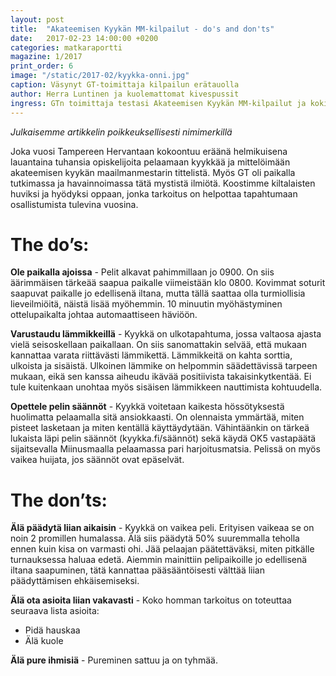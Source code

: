 ```yaml
---
layout: post
title:  "Akateemisen Kyykän MM-kilpailut - do's and don'ts"
date:   2017-02-23 14:00:00 +0200
categories: matkaraportti
magazine: 1/2017
print_order: 6
image: "/static/2017-02/kyykka-onni.jpg"
caption: Väsynyt GT-toimittaja kilpailun erätauolla
author: Herra Luntinen ja kuolemattomat kivespussit
ingress: GTn toimittaja testasi Akateemisen Kyykän MM-kilpailut ja koki unohtumattomia elämyksiä.
---
```


*Julkaisemme artikkelin poikkeuksellisesti nimimerkillä*

Joka vuosi Tampereen Hervantaan kokoontuu eräänä helmikuisena lauantaina tuhansia opiskelijoita pelaamaan kyykkää ja mittelöimään akateemisen kyykän maailmanmestarin tittelistä. Myös GT oli paikalla tutkimassa ja havainnoimassa tätä mystistä ilmiötä. Koostimme kiltalaisten huviksi ja hyödyksi oppaan, jonka tarkoitus on helpottaa tapahtumaan osallistumista tulevina vuosina.

# The do’s:

**Ole paikalla ajoissa** - Pelit alkavat pahimmillaan jo 0900. On siis äärimmäisen tärkeää saapua paikalle viimeistään klo 0800. Kovimmat soturit saapuvat paikalle jo edellisenä iltana, mutta tällä saattaa olla turmiollisia lieveilmiöitä, näistä lisää myöhemmin. 10 minuutin myöhästyminen ottelupaikalta johtaa automaattiseen häviöön.

**Varustaudu lämmikkeillä** - Kyykkä on ulkotapahtuma, jossa valtaosa ajasta vielä seisoskellaan paikallaan. On siis sanomattakin selvää, että mukaan kannattaa varata riittävästi lämmikettä. Lämmikkeitä on kahta sorttia, ulkoista ja sisäistä. Ulkoinen lämmike on helpommin säädettävissä tarpeen mukaan, eikä sen kanssa aiheudu ikävää positiivista takaisinkytkentää. Ei tule kuitenkaan unohtaa myös sisäisen lämmikkeen nauttimista kohtuudella.

**Opettele pelin säännöt** - Kyykkä voitetaan kaikesta hössötyksestä huolimatta pelaamalla sitä ansiokkaasti. On olennaista ymmärtää, miten pisteet lasketaan ja miten kentällä käyttäydytään. Vähintäänkin on tärkeä lukaista läpi pelin säännöt (kyykka.fi/säännöt) sekä käydä OK5 vastapäätä sijaitsevalla Miinusmaalla pelaamassa pari harjoitusmatsia. Pelissä on myös vaikea huijata, jos säännöt ovat epäselvät.

# The don’ts:

**Älä päädytä liian aikaisin** - Kyykkä on vaikea peli. Erityisen vaikeaa se on noin 2 promillen humalassa. Älä siis päädytä 50% suuremmalla teholla ennen kuin kisa on varmasti ohi. Jää pelaajan päätettäväksi, miten pitkälle turnauksessa haluaa edetä. Aiemmin mainittiin pelipaikoille jo edellisenä iltana saapuminen, tätä kannattaa pääsääntöisesti välttää liian päädyttämisen ehkäisemiseksi.

**Älä ota asioita liian vakavasti** - Koko homman tarkoitus on toteuttaa seuraava lista asioita:
- Pidä hauskaa
- Älä kuole

**Älä pure ihmisiä** - Pureminen sattuu ja on tyhmää.
